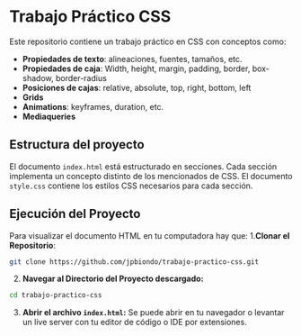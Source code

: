 # Trabajo Práctico CSS
Este repositorio contiene un trabajo práctico en CSS con conceptos como:
- **Propiedades de texto**: alineaciones, fuentes, tamaños, etc.
- **Propiedades de caja**: Width, height, margin, padding, border, box-shadow, border-radius
- **Posiciones de cajas**: relative, absolute, top, right, bottom, left
- **Grids**
- **Animations**: keyframes, duration, etc.
- **Mediaqueries**
## Estructura del proyecto
El documento `index.html` está estructurado en secciones. Cada sección implementa un concepto distinto
de los mencionados de CSS. 
El documento `style.css` contiene los estilos CSS necesarios para cada sección.
## Ejecución del Proyecto
Para visualizar el documento HTML en tu computadora hay que:
1.**Clonar el Repositorio**:
```sh
git clone https://github.com/jpbiondo/trabajo-practico-css.git
```
2. **Navegar al Directorio del Proyecto descargado:**
```sh
cd trabajo-practico-css
```
3. **Abrir el archivo `index.html`:** Se puede abrir en tu navegador o levantar un live server con tu editor de código o IDE por extensiones.
